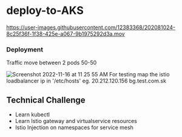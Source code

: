 # deploy-to-AKS


https://user-images.githubusercontent.com/12383368/202081024-8c25f36f-1f38-425e-a067-9b1975292d3a.mov

### Deployment
Traffic move between 2 pods 50-50

![Screenshot 2022-11-16 at 11 25 55 AM](https://user-images.githubusercontent.com/12383368/202083515-de8c1123-b278-4df6-9069-41fe72d88c08.png)
For testing map the istio loadbalancer ip in '/etc/hosts'
eg. 20.212.120.156 bg.test.com.sk

## Technical Challenge
- Learn kubectl
- Learn Istio gateway and virtualservice resources
- Istio Injection on namespaces for service mesh

